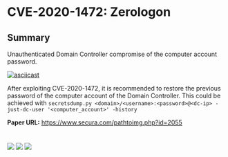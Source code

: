 # CVE-2020-1472: Zerologon


## Summary


Unauthenticated Domain Controller compromise of the computer account password.

[![asciicast](https://asciinema.org/a/359607.svg)](https://asciinema.org/a/359607)

After exploiting CVE-2020-1472, it is recommended to restore the previous password of the computer account of the Domain Controller.
This could be achieved with `secretsdump.py <domain>/<username>:<password>@<dc-ip> -just-dc-user '<computer_account>' -history`

__Paper URL:__ https://www.secura.com/pathtoimg.php?id=2055<br>

#

[![](https://img.shields.io/badge/www-blackarrow.net-E5A505?style=flat-square)](https://www.blackarrow.net) [![](https://img.shields.io/badge/twitter-@BlackArrowSec-00aced?style=flat-square&logo=twitter&logoColor=white)](https://twitter.com/BlackArrowSec) [![](https://img.shields.io/badge/linkedin-@BlackArrowSec-0084b4?style=flat-square&logo=linkedin&logoColor=white)](https://www.linkedin.com/company/blackarrowsec/)
